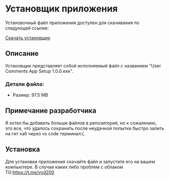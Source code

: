 # Установщик приложения

Установочный файл приложения доступен для скачивания по следующей ссылке:

[Скачать установщик](https://drive.google.com/drive/folders/1cmuszi-MjjY6MbOCbumwXa09zBFIMlBl?usp=drive_link)

## Описание

Установщик представляет собой исполняемый файл с названием "User Comments App Setup 1.0.0.exe".

### Детали файла:

- Размер: 97.5 MB

## Примечание разработчика

Я хотел бы добавить больше файлов в репозиторий, но к сожалению, это все, что удалось сохранить после неудачной попытки быстро залить на гит хаб через vs code терминал:(.

## Установка

Для установки приложения скачайте файл и запустите его на вашем компьютере.
В случае каких либо проблем с облаком TG:https://t.me/vvd200

